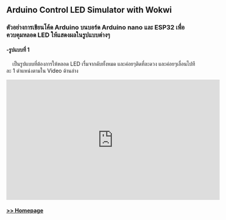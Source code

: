 


## Arduino Control LED Simulator with Wokwi




### ตัวอย่างการเขียนโค้ด Arduino บนบอร์ด Arduino nano และ ESP32 เพื่อควบคุมหลอด LED ให้แสดงผลในรูปแบบต่างๆ




#### -รูปแบบที่ 1 


&nbsp;&nbsp;&nbsp;&nbsp;เป็นรูปแบบที่ต้องการให้หลอด LED เรื่มจากดับทั้งหมด และค่อยๆติดที่ละดวง และค่อยๆเลื่อนไปทีละ 1 ตำแหน่งตามใน Video ด้านล่าง
  
  
 
<iframe width="560" height="315" src="https://www.youtube.com/embed/3cFXFMgyOkc" title="YouTube video player" frameborder="0" allow="accelerometer; autoplay; clipboard-write; encrypted-media; gyroscope; picture-in-picture" allowfullscreen></iframe>



#### [>> Homepage](https://pkrittapon.github.io)

